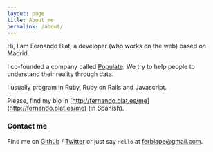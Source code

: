 ```yaml
---
layout: page
title: About me
permalink: /about/
---
```


Hi, I am Fernando Blat, a developer (who works on the web) based on Madrid.

I co-founded a company called [Populate](http://populate.tools). We try to help people to understand
their reality through data. 

I usually program in Ruby, Ruby on Rails and Javascript.

Please, find my bio in [http://fernando.blat.es/me](http://fernando.blat.es/me) (in Spanish).

### Contact me

Find me on [Github][github] / [Twitter][Twitter] or just say `Hello` at 
[ferblape@gmail.com](ferblape@gmail.com).


[github]: https://github.com/ferblape
[twitter]: https://twitter.com/ferblape
